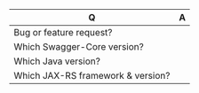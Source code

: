 <!---
Thanks for filing an issue 😄 ! Before you submit, please read the following:
 
If you're here to report a security issue, please STOP writing an issue and contact us
at security@swagger.io instead!
 
Search open/closed issues before submitting since someone might have asked the same thing before!
 
Issues on GitHub are only related to problems of Swagger-Core itself. We'll try to offer support here for your use case, but we can't offer help with projects that use Swagger-Core, like Springfox.
 
Likewise, we can't accept features or bugs in the Swagger/OpenAPI specifications themselves, or anything that violates the specifications.
-->
 
<!--- Provide a general summary of the issue in the title above -->
 
| Q                                 | A
| --------------------------------- | -------
| Bug or feature request?           | 
| Which Swagger-Core version?       |
| Which Java version?               |
| Which JAX-RS framework & version? |
 
<!--- Provide full details about the issue, including any stack trace, errors, actual behaviour, expected behaviour -->